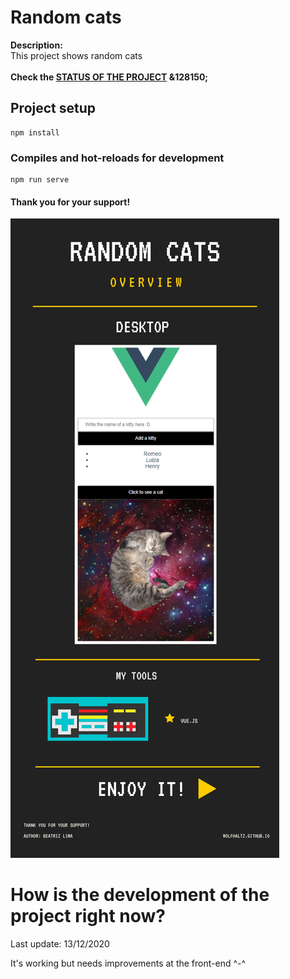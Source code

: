 # Random cats
<b>Description:</b><br/>
This project shows random cats
<br/><br/>
<b>Check the [STATUS OF THE PROJECT](#How-is-the-development-of-the-project-right-now) &128150;</b>

## Project setup
```
npm install
```

### Compiles and hot-reloads for development
```
npm run serve
```

#### Thank you for your support!

<img src="src/assets/overview.png" />


# How is the development of the project right now?
Last update: 13/12/2020

It's working but needs improvements at the front-end ^-^